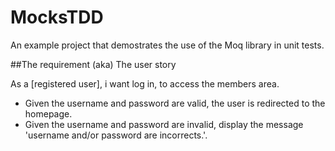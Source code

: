 # MocksTDD
An example project that demostrates the use of the Moq library in unit tests.

##The requirement (aka) The user story

As a [registered user], i want log in, to access the members area.

- Given the username and password are valid, the user is redirected to the homepage.
- Given the username and password are invalid, display the message 'username and/or password are incorrects.'.
